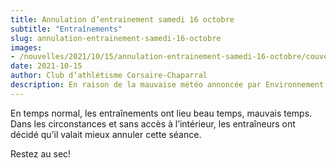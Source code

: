 ```yaml
---
title: Annulation d’entrainement samedi 16 octobre
subtitle: "Entraînements"
slug: annulation-entrainement-samedi-16-octobre
images:
- /nouvelles/2021/10/15/annulation-entrainement-samedi-16-octobre/couverture.jpg
date: 2021-10-15
author: Club d’athlétisme Corsaire-Chaparral
description: En raison de la mauvaise météo annoncée par Environnement Canada, l’entraînement du samedi 16 octobre sera exceptionnellement annulé.
---
```


En temps normal, les entraînements ont lieu beau temps, mauvais temps.
Dans les circonstances et sans accès à l’intérieur, les entraîneurs ont décidé qu’il valait mieux annuler cette séance.

Restez au sec!
